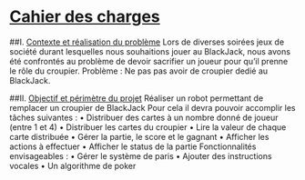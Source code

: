 # <ins>Cahier des charges</ins>

##I. <ins>Contexte et réalisation du problème</ins>
Lors de diverses soirées jeux de société durant lesquelles nous souhaitions jouer au BlackJack, nous avons été confrontés au problème de devoir sacrifier un joueur pour qu’il prenne le rôle du croupier.
Problème : Ne pas pas avoir de croupier dedié au BlackJack.

##II. <ins>Objectif et périmètre du projet</ins>
Réaliser un robot permettant de remplacer un croupier de BlackJack
Pour cela il devra pouvoir accomplir les tâches suivantes :
    • Distribuer des cartes à un nombre donné de joueur (entre 1 et 4)
    • Distribuer les cartes du croupier
    • Lire la valeur de chaque carte distribuée
    • Gérer la partie, le score et le gagnant
    • Afficher les actions à effectuer
    • Afficher le status de la partie
Fonctionnalités envisageables :
    • Gérer le système de paris
    • Ajouter des instructions vocales
    • Un algorithme de poker
